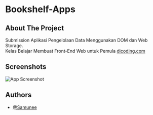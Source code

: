 # Bookshelf-Apps

## About The Project

Submission Aplikasi Pengelolaan Data Menggunakan DOM dan Web Storage. <br>
Kelas Belajar Membuat Front-End Web untuk Pemula [dicoding.com](https://dicoding.com/)

## Screenshots

![App Screenshot]()

## Authors

- [@Samunee](https://www.github.com/Samunee)
